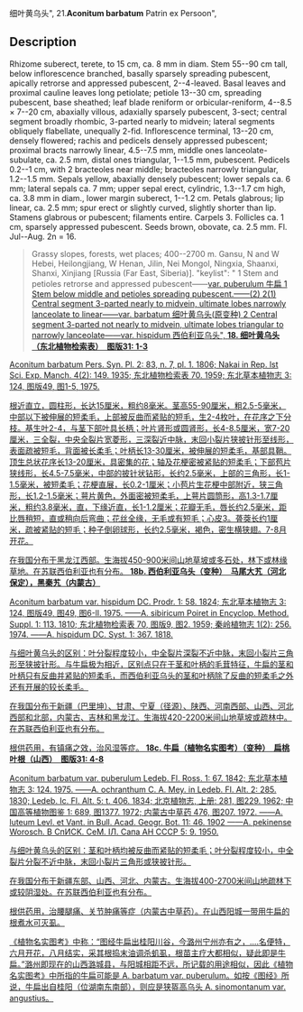 细叶黄乌头",
21.**Aconitum barbatum** Patrin ex Persoon",

## Description
Rhizome suberect, terete, to 15 cm, ca. 8 mm in diam. Stem 55--90 cm tall, below inflorescence branched, basally sparsely spreading pubescent, apically retrorse and appressed pubescent, 2--4-leaved. Basal leaves and proximal cauline leaves long petiolate; petiole 13--30 cm, spreading pubescent, base sheathed; leaf blade reniform or orbicular-reniform, 4--8.5 × 7--20 cm, abaxially villous, adaxially sparsely pubescent, 3-sect; central segment broadly rhombic, 3-parted nearly to midvein; lateral segments obliquely flabellate, unequally 2-fid. Inflorescence terminal, 13--20 cm, densely flowered; rachis and pedicels densely appressed pubescent; proximal bracts narrowly linear, 4.5--7.5 mm, middle ones lanceolate-subulate, ca. 2.5 mm, distal ones triangular, 1--1.5 mm, pubescent. Pedicels 0.2--1 cm, with 2 bracteoles near middle; bracteoles narrowly triangular, 1.2--1.5 mm. Sepals yellow, abaxially densely pubescent; lower sepals ca. 6 mm; lateral sepals ca. 7 mm; upper sepal erect, cylindric, 1.3--1.7 cm high, ca. 3.8 mm in diam., lower margin suberect, 1--1.2 cm. Petals glabrous; lip linear, ca. 2.5 mm; spur erect or slightly curved, slightly shorter than lip. Stamens glabrous or pubescent; filaments entire. Carpels 3. Follicles ca. 1 cm, sparsely appressed pubescent. Seeds brown, obovate, ca. 2.5 mm. Fl. Jul--Aug. 2n = 16.

> Grassy slopes, forests, wet places; 400--2700 m. Gansu, N and W Hebei, Heilongjiang, W Henan, Jilin, Nei Mongol, Ningxia, Shaanxi, Shanxi, Xinjiang [Russia (Far East, Siberia)].
  "keylist": "
1 Stem and petioles retrorse and appressed pubescent——<a href='/info/Aconitum barbatum var. puberulum?t=foc'>var. puberulum 牛扁
1 Stem below middle and petioles spreading pubescent.——(2)
2(1) Central segment 3-parted nearly to midvein, ultimate lobes narrowly lanceolate to linear——<a href='/info/Aconitum barbatum var. barbatum?t=foc'>var. barbatum 细叶黄乌头(原变种)
2 Central segment 3-parted not nearly to midvein, ultimate lobes triangular to narrowly lanceolate——<a href='/info/Aconitum barbatum var. hispidum?t=foc'>var. hispidum 西伯利亚乌头",
**18. 细叶黄乌头（东北植物检索表）　图版31: 1-3**

Aconitum barbatum Pers. Syn. Pl. 2: 83, n. 7, pl. 1. 1806; Nakai in Rep. lst Sci. Exp. Manch. 4(2): 149. 1935; 东北植物检索表 70. 1959; 东北草本植物志 3: 124, 图版49, 图1-5, 1975.

根近直立，圆柱形，长达15厘米，粗约8毫米。茎高55-90厘米，粗2.5-5毫米，中部以下被伸展的短柔毛，上部被反曲而紧贴的短毛，生2-4枚叶，在花序之下分枝。基生叶2-4，与茎下部叶具长柄；叶片肾形或圆肾形，长4-8.5厘米，宽7-20厘米，三全裂，中央全裂片宽菱形，三深裂近中脉，末回小裂片狭披针形至线形，表面疏被短毛，背面被长柔毛；叶柄长13-30厘米，被伸展的短柔毛，基部具鞘。顶生总状花序长13-20厘米，具密集的花；轴及花梗密被紧贴的短柔毛；下部苞片狭线形，长4.5-7.5毫米，中部的披针状钻形，长约2.5毫米，上部的三角形，长1-1.5毫米，被短柔毛；花梗直展，长0.2-1厘米；小苞片生花梗中部附近，狭三角形，长1.2-1.5毫米；萼片黄色，外面密被短柔毛，上萼片圆筒形，高1.3-1.7厘米，粗约3.8毫米，直，下缘近直，长1-1.2厘米；花瓣无毛，唇长约2.5毫米，距比唇稍短，直或稍向后弯曲；花丝全缘，无毛或有短毛；心皮3。蓇葖长约1厘米，疏被紧贴的短毛；种子倒卵球形，长约2.5毫米，褐色，密生横狭翅。7-8月开花。

在我国分布于黑龙江西部。生海拔450-900米间山地草坡或多石处，林下或林缘草地。在苏联西伯利亚也有分布。
**18b. 西伯利亚乌头（变种）　马尾大艽（河北保定），黑秦艽（内蒙古）**

Aconitum barbatum var. hispidum DC. Prodr. 1: 58. 1824; 东北草本植物志 3: 124, 图版49, 图49, 图6-ll. 1975. ——A. sibiricum Poiret in Encyclop. Method. Suppl. 1: 113. 1810; 东北植物检索表 70, 图版9, 图2. 1959; 秦岭植物志 1(2): 256. 1974. ——A. hispidum DC. Syst. 1: 367. 1818.

与细叶黄乌头的区别：叶分裂程度较小，中全裂片深裂不近中脉，末回小裂片三角形至狭披针形。与牛扁极为相近，区别点只在于茎和叶柄的毛茸特征，牛扁的茎和叶柄只有反曲并紧贴的短柔毛，而西伯利亚乌头的茎和叶柄除了反曲的短柔毛之外还有开展的较长柔毛。

在我国分布于新疆（巴里坤）、甘肃、宁夏（径源）、陕西、河南西部、山西、河北西部和北部，内蒙古、吉林和黑龙江。生海拔420-2200米间山地草坡或疏林中。在苏联西伯利亚也有分布。

根供药用，有镇痛之效，治风湿等症。
**18c. 牛扁（植物名实图考）（变种）　扁桃叶根（山西）　图版31: 4-8**

Aconitum barbatum var. puberulum Ledeb. Fl. Ross. 1: 67. 1842; 东北草本植物志 3: 124. 1975. ——A. ochranthum C. A. Mey. in Ledeb. Fl. Alt. 2: 285. 1830; Ledeb. Ic. Fl. Alt. 5: t. 406. 1834; 北京植物志, 上册: 281, 图229. 1962; 中国高等植物图鉴 1: 689, 图1377. 1972; 内蒙古中草药 476, 图207. 1972. ——A. luteum Levl. et Vant. in Bull. Acad. Geogr. Bot. 11: 46. 1902 ——A. pekinense Worosch. B CпИCK. CeM. IЛ. Caпa AH CCCP 5: 9. 1950.

与细叶黄乌头的区别：茎和叶柄均被反曲而紧贴的短柔毛；叶分裂程度较小，中全裂片分裂不近中脉，末回小裂片三角形或狭披针形。

在我国分布于新疆东部、山西、河北、内蒙古。生海拔400-2700米间山地疏林下或较阴湿处。在苏联西伯利亚也有分布。

根供药用，治腰腿痛、关节肿痛等症（内蒙古中草药）。在山西阳城一带用牛扁的根煮水可灭虱。

《植物名实图考》中称：“图经牛扁出桂阳川谷，今潞州宁州亦有之，....名便特，六月开花，八月结实，采其根捣末油调杀虮虱，根苗主疗大都相似，疑此即是牛扁。”潞州即现在的山西潞城县，与阳城相距不远，所记载的用途相似，因此《植物名实图考》中所指的牛扁可能是 A. barbatum var. puberulum。如按《图经》所说，牛扁出自桂阳（位湖南东南部），则应是狭盔高乌头 A. sinomontanum var. angustius。
